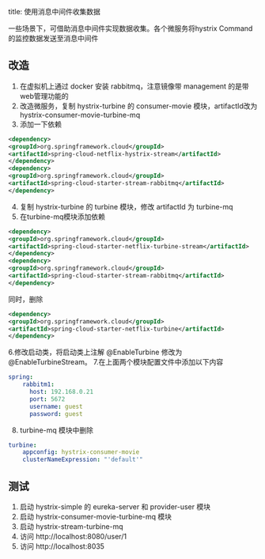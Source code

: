 title: 使用消息中间件收集数据

一些场景下，可借助消息中间件实现数据收集。各个微服务将hystrix Command 的监控数据发送至消息中间件

## 改造
 1. 在虚拟机上通过 docker 安装 rabbitmq，注意镜像带 management 的是带web管理功能的
 2. 改造微服务，复制 hystrix-turbine 的 consumer-movie 模块，artifactId改为 hystrix-consumer-movie-turbine-mq
 3. 添加一下依赖
 ~~~xml
<dependency>
 <groupId>org.springframework.cloud</groupId>
 <artifactId>spring-cloud-netflix-hystrix-stream</artifactId>
</dependency>
<dependency>
<groupId>org.springframework.cloud</groupId>
<artifactId>spring-cloud-starter-stream-rabbitmq</artifactId>
</dependency>
~~~
4. 复制 hystrix-turbine 的 turbine 模块，修改 artifactId 为 turbine-mq
5. 在turbine-mq模块添加依赖
~~~xml
<dependency>
<groupId>org.springframework.cloud</groupId>
<artifactId>spring-cloud-starter-netflix-turbine-stream</artifactId>
</dependency>
<dependency>
<groupId>org.springframework.cloud</groupId>
<artifactId>spring-cloud-starter-stream-rabbitmq</artifactId>
</dependency>
~~~
同时，删除
~~~xml
<dependency>
<groupId>org.springframework.cloud</groupId>
<artifactId>spring-cloud-starter-netflix-turbine</artifactId>
</dependency>
~~~
6.修改启动类，将启动类上注解 @EnableTurbine 修改为 @EnableTurbineStream。
7.在上面两个模块配置文件中添加以下内容
~~~yaml
spring:
    rabbitm1:
      host: 192.168.0.21
      port: 5672
      username: guest
      password: guest
~~~
8. turbine-mq 模块中删除
~~~yaml
turbine:
    appconfig: hystrix-consumer-movie
    clusterNameExpression: "'default'"
~~~

## 测试
1. 启动 hystrix-simple 的 eureka-server 和 provider-user 模块
2. 启动 hystrix-consumer-movie-turbine-mq 模块
3. 启动 hystrix-stream-turbine-mq
4. 访问 http://localhost:8080/user/1
5. 访问 http://localhost:8035